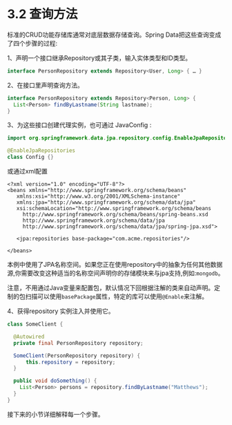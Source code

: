 # 3.2 查询方法

标准的CRUD功能存储库通常对底层数据存储查询。Spring Data把这些查询变成了四个步骤的过程:

1、声明一个接口继承Repository或其子类，输入实体类型和ID类型。

```java
interface PersonRepository extends Repository<User, Long> { … }
```

2、在接口里声明查询方法。

```java
interface PersonRepository extends Repository<Person, Long> {
  List<Person> findByLastname(String lastname);
}
```

3、为这些接口创建代理实例，也可通过 JavaConfig :

```java
import org.springframework.data.jpa.repository.config.EnableJpaRepositories;

@EnableJpaRepositories
class Config {}
```

或通过xml配置

```markup
<?xml version="1.0" encoding="UTF-8"?>
<beans xmlns="http://www.springframework.org/schema/beans"
   xmlns:xsi="http://www.w3.org/2001/XMLSchema-instance"
   xmlns:jpa="http://www.springframework.org/schema/data/jpa"
   xsi:schemaLocation="http://www.springframework.org/schema/beans
     http://www.springframework.org/schema/beans/spring-beans.xsd
     http://www.springframework.org/schema/data/jpa
     http://www.springframework.org/schema/data/jpa/spring-jpa.xsd">

   <jpa:repositories base-package="com.acme.repositories"/>

</beans>
```

本例中使用了JPA名称空间。如果您正在使用repository中的抽象为任何其他数据源,你需要改变这种适当的名称空间声明你的存储模块来与jpa支持,例如:`mongodb`。

注意，不用通过Java变量来配置包，默认情况下回根据注解的类来自动声明。定制的包扫描可以使用`basePackage`属性，特定的库可以使用`@Enable`来注解。

4、获得repository 实例注入并使用它。

```java
class SomeClient {

  @Autowired
  private final PersonRepository repository;

  SomeClient(PersonRepository repository) {
      this.repository = repository;
  }

  public void doSomething() {
    List<Person> persons = repository.findByLastname("Matthews");
  }
}
```

接下来的小节详细解释每一个步骤。

